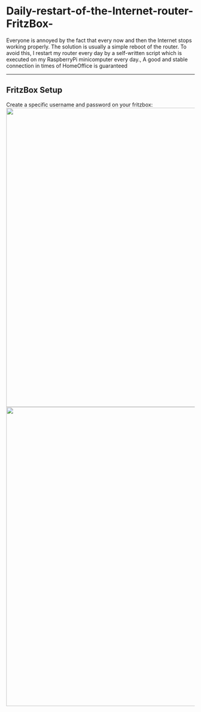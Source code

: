 # Daily-restart-of-the-Internet-router-FritzBox-
Everyone is annoyed by the fact that every now and then the Internet stops working properly. The solution is usually a simple reboot of the router. To avoid this, I restart my router every day by a self-written script which is executed on my RaspberryPi minicomputer every day., A good and stable connection in times of HomeOffice is guaranteed



---
## FritzBox Setup

Create a specific username and password on your fritzbox:
<img src= "images/01fritzbox.png" width="800">
<img src= "images/02fritzbox.png" width="800">

